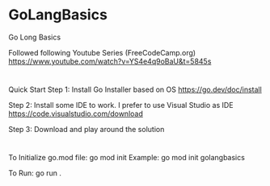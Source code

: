 # GoLangBasics
Go Long Basics

Followed following Youtube Series (FreeCodeCamp.org)
https://www.youtube.com/watch?v=YS4e4q9oBaU&t=5845s
# ##################################
Quick Start
Step 1:
Install Go Installer based on OS
    https://go.dev/doc/install

Step 2:
Install some IDE to work. I prefer to use Visual Studio as IDE
    https://code.visualstudio.com/download

Step 3:
Download and play around the solution

# ##################################

To Initialize go.mod file:
    go mod init <modulepath>
    Example: go mod init golangbasics

To Run:
    go run .
    
# ##################################